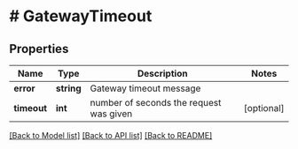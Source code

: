 # # GatewayTimeout

## Properties

Name | Type | Description | Notes
------------ | ------------- | ------------- | -------------
**error** | **string** | Gateway timeout message |
**timeout** | **int** | number of seconds the request was given | [optional]

[[Back to Model list]](../../README.md#models) [[Back to API list]](../../README.md#endpoints) [[Back to README]](../../README.md)
